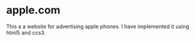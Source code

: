 # apple.com
This a a website  for advertising apple phones.
I have implemented it using html5 and ccs3.
